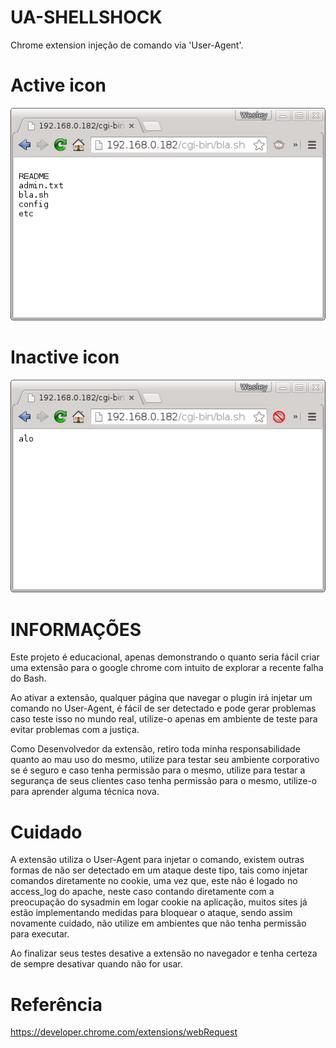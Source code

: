 UA-SHELLSHOCK
=============

Chrome extension injeção de comando via 'User-Agent'.

Active icon
=============

![alt tag](https://github.com/wesleyleite/UA-SHELLSHOCK/blob/master/img/active-icon1.png)

Inactive icon
=============

![alt tag](https://github.com/wesleyleite/UA-SHELLSHOCK/blob/master/img/no-active-icon.png)

INFORMAÇÕES
=============
Este projeto é educacional, apenas demonstrando o quanto seria fácil criar uma extensão para o google chrome com intuito de explorar a recente falha do Bash.

Ao ativar a extensão, qualquer página que navegar o plugin irá injetar um comando no User-Agent, é fácil de ser detectado e pode gerar problemas caso teste isso no mundo real, utilize-o apenas em ambiente de teste para evitar problemas com a justiça.

Como Desenvolvedor da extensão, retiro toda minha responsabilidade quanto ao mau uso do mesmo, utilize para testar seu ambiente corporativo se é seguro e caso tenha permissão para o mesmo, utilize para testar a segurança de seus clientes caso tenha permissão para o mesmo, utilize-o para aprender alguma técnica nova.

Cuidado
=============
A extensão utiliza o User-Agent para injetar o comando, existem outras formas de não ser detectado em um ataque deste tipo, tais como injetar comandos diretamente no cookie, uma vez que, este não é logado no access_log do apache, neste caso contando diretamente com a preocupação do sysadmin em logar cookie na aplicação, muitos sites já estão implementando medidas para bloquear o ataque, sendo assim novamente cuidado, não utilize em ambientes que não tenha permissão para executar.


Ao finalizar seus testes desative a extensão no navegador e tenha certeza de sempre desativar quando não for usar.


Referência
=============
https://developer.chrome.com/extensions/webRequest

